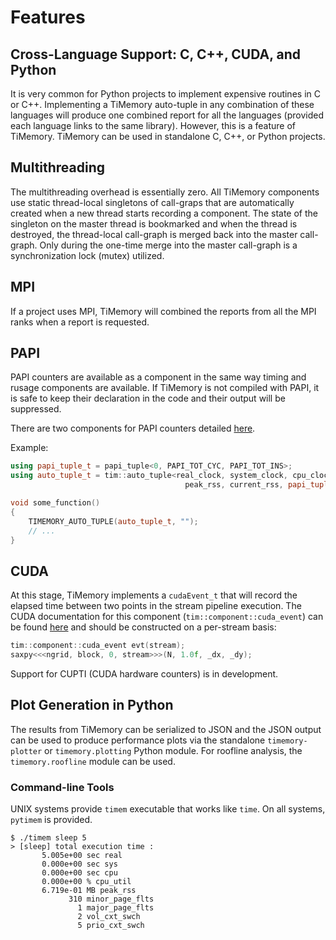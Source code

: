 # Features

## Cross-Language Support: C, C++, CUDA, and Python

It is very common for Python projects to implement expensive routines in C or C++. Implementing a TiMemory auto-tuple in any combination of these languages will produce one combined report for all the languages (provided each language links to the same library).
However, this is a feature of TiMemory. TiMemory can be used in standalone C, C++, or Python projects.

## Multithreading

The multithreading overhead is essentially zero.
All TiMemory components use static thread-local singletons of call-graps that are automatically created when a
new thread starts recording a component. The state of the singleton on the master thread is bookmarked and when the
thread is destroyed, the thread-local call-graph is merged back into the master call-graph. Only during the
one-time merge into the master call-graph is a synchronization lock (mutex) utilized.

## MPI

If a project uses MPI, TiMemory will combined the reports from all the MPI ranks when a report is requested.

## PAPI

PAPI counters are available as a component in the same way timing and rusage components are available. If TiMemory
is not compiled with PAPI, it is safe to keep their declaration in the code and their output will be suppressed.

There are two components for PAPI counters detailed [here](/components#hardware-counter-components).

Example:

```c++
using papi_tuple_t = papi_tuple<0, PAPI_TOT_CYC, PAPI_TOT_INS>;
using auto_tuple_t = tim::auto_tuple<real_clock, system_clock, cpu_clock, cpu_util,
                                       peak_rss, current_rss, papi_tuple_t>;

void some_function()
{
    TIMEMORY_AUTO_TUPLE(auto_tuple_t, "");
    // ...
}
```

## CUDA

At this stage, TiMemory implements a `cudaEvent_t` that will record the elapsed time between
two points in the stream pipeline execution. The CUDA documentation for this component
(`tim::component::cuda_event`) can be found
[here](https://devblogs.nvidia.com/how-implement-performance-metrics-cuda-cc/)
and should be constructed on a per-stream basis:

```c++
tim::component::cuda_event evt(stream);
saxpy<<<ngrid, block, 0, stream>>>(N, 1.0f, _dx, _dy);
```

Support for CUPTI (CUDA hardware counters) is in development.

## Plot Generation in Python

The results from TiMemory can be serialized to JSON and the JSON output can be used to produce performance plots
via the standalone `timemory-plotter` or `timemory.plotting` Python module. For roofline analysis,
the `timemory.roofline` module can be used.

### Command-line Tools

UNIX systems provide `timem` executable that works like `time`. On all systems, `pytimem` is provided.

```shell
$ ./timem sleep 5
> [sleep] total execution time :
       5.005e+00 sec real
       0.000e+00 sec sys
       0.000e+00 sec cpu
       0.000e+00 % cpu_util
       6.719e-01 MB peak_rss
             310 minor_page_flts
               1 major_page_flts
               2 vol_cxt_swch
               5 prio_cxt_swch
```
